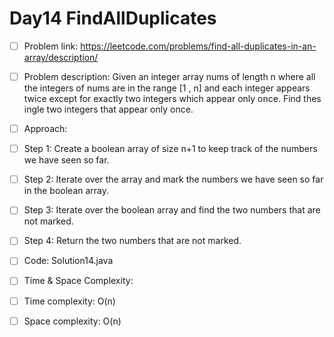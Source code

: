 # Day14 FindAllDuplicates

- [ ] Problem link: 
https://leetcode.com/problems/find-all-duplicates-in-an-array/description/
- [ ] Problem description:
Given an integer array nums of length n where all the integers of nums are in the range [1
, n] and each integer appears twice except for exactly two integers which appear only once. Find thes
ingle two integers that appear only once.

- [ ] Approach:
- [ ] Step 1: Create a boolean array of size n+1 to keep track of
the numbers we have seen so far.
- [ ] Step 2: Iterate over the array and mark the numbers we have seen
so far in the boolean array.
- [ ] Step 3: Iterate over the boolean array and find the two numbers
that are not marked.
- [ ] Step 4: Return the two numbers that are not marked.

- [ ] Code:
Solution14.java

- [ ] Time & Space Complexity:
- [ ] Time complexity: O(n)
- [ ] Space complexity: O(n)
